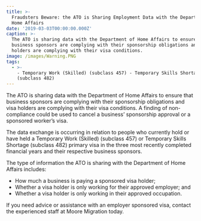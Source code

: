 ```yaml
---
title: >-
  Fraudsters Beware: the ATO is Sharing Employment Data with the Department of
  Home Affairs
date: '2019-03-03T00:00:00.000Z'
caption: >-
  The ATO is sharing data with the Department of Home Affairs to ensure that
  business sponsors are complying with their sponsorship obligations and  visa
  holders are complying with their visa conditions.
image: /images/Warning.PNG
tags:
  - >-
    - Temporary Work (Skilled) (subclass 457) - Temporary Skills Shortage
    (subclass 482)
---
```

The ATO is sharing data with the Department of Home Affairs to
ensure that business sponsors are complying with their sponsorship obligations
and  visa holders are complying with their visa conditions. A finding of non-compliance could be used to cancel a
business’ sponsorship approval or a sponsored worker’s visa.

The data exchange is occurring in relation to people who
currently hold or have held a Temporary
Work (Skilled) (subclass 457) or Temporary Skills Shortage (subclass 482)
primary visa in the three most recently completed financial years and their
respective business sponsors.

The type of information the ATO is sharing with the Department of Home Affairs includes:

* How much a business is paying a sponsored visa holder;
* Whether a visa holder is only working for their approved employer; and
* Whether a visa holder is only working in their approved occupation.

If
you need advice or assistance with an employer sponsored visa, contact the experienced staff at Moore
Migration today.


